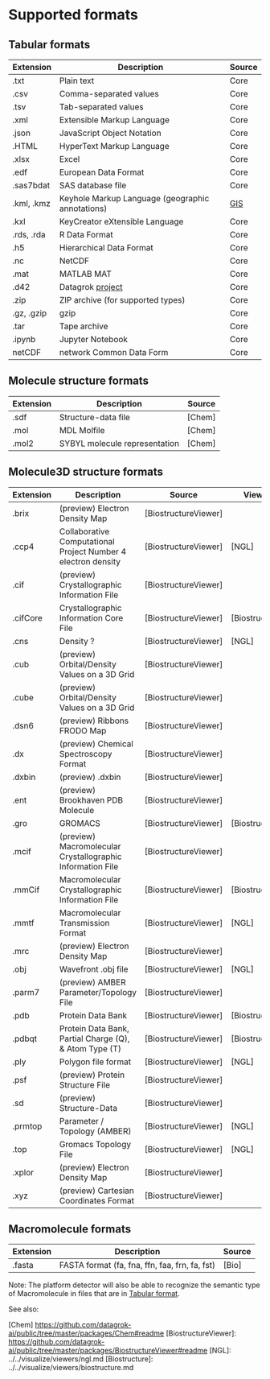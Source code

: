 # Supported formats

## Tabular formats

| Extension  | Description                                      | Source |
|------------|--------------------------------------------------|--------|
| .txt       | Plain text                                       | Core   |
| .csv       | Comma-separated values                           | Core   |
| .tsv       | Tab-separated values                             | Core   |
| .xml       | Extensible Markup Language                       | Core   |
| .json      | JavaScript Object Notation                       | Core   |
| .HTML      | HyperText Markup Language                        | Core   |
| .xlsx      | Excel                                            | Core   |
| .edf       | European Data Format                             | Core   |
| .sas7bdat  | SAS database file                                | Core   |
| .kml, .kmz | Keyhole Markup Language (geographic annotations) | [GIS]  |
| .kxl       | KeyCreator eXtensible Language                   | Core   | <!--check!!!-->
| .rds, .rda | R Data Format                                    | Core   |
| .h5        | Hierarchical Data Format                         | Core   |
| .nc        | NetCDF                                           | Core   |
| .mat       | MATLAB MAT                                       | Core   |
| .d42       | Datagrok [project](../../datagrok/project.md)    | Core   |
| .zip       | ZIP archive (for supported types)                | Core   |
| .gz, .gzip | gzip                                             | Core   |
| .tar       | Tape archive                                     | Core   |
| .ipynb     | Jupyter Notebook                                 | Core   |
| netCDF     | network Common Data Form                         | Core   | <!--check!!!-->

## Molecule structure formats

| Extension | Description                                                   | Source |
|-----------|---------------------------------------------------------------|--------|
| .sdf      | Structure-data file                                           | [Chem] |
| .mol      | MDL Molfile                                                   | [Chem] |
| .mol2     | SYBYL molecule representation                                 | [Chem] |

## Molecule3D structure formats

| Extension | Description                                                   | Source               | Viewer         |
|-----------|---------------------------------------------------------------|----------------------|----------------|
| .brix     | (preview) Electron Density Map                                | [BiostructureViewer] |                |
| .ccp4     | Collaborative Computational Project Number 4 electron density | [BiostructureViewer] | [NGL]          |
| .cif      | (preview) Crystallographic Information File                   | [BiostructureViewer] |                |
| .cifCore  | Crystallographic Information Core File                        | [BiostructureViewer] | [Biostructure] |
| .cns      | Density ?                                                     | [BiostructureViewer] | [NGL]          |
| .cub      | (preview) Orbital/Density Values on a 3D Grid                 | [BiostructureViewer] |                |
| .cube     | (preview) Orbital/Density Values on a 3D Grid                 | [BiostructureViewer] |                |
| .dsn6     | (preview) Ribbons FRODO Map                                   | [BiostructureViewer] |                |
| .dx       | (preview) Chemical Spectroscopy Format                        | [BiostructureViewer] |                |
| .dxbin    | (preview) .dxbin                                              | [BiostructureViewer] |                |
| .ent      | (preview) Brookhaven PDB Molecule                             | [BiostructureViewer] |                |
| .gro      | GROMACS                                                       | [BiostructureViewer] | [Biostructure] |
| .mcif     | (preview) Macromolecular Crystallographic Information File    | [BiostructureViewer] |                |
| .mmCif    | Macromolecular Crystallographic Information File              | [BiostructureViewer] | [Biostructure] |
| .mmtf     | Macromolecular Transmission Format                            | [BiostructureViewer] | [NGL]          |
| .mrc      | (preview) Electron Density Map                                | [BiostructureViewer] |                |
| .obj      | Wavefront .obj file                                           | [BiostructureViewer] | [NGL]          |
| .parm7    | (preview) AMBER Parameter/Topology File                       | [BiostructureViewer] |                |
| .pdb      | Protein Data Bank                                             | [BiostructureViewer] | [Biostructure] |
| .pdbqt    | Protein Data Bank, Partial Charge (Q), & Atom Type (T)        | [BiostructureViewer] | [Biostructure] |
| .ply      | Polygon file format                                           | [BiostructureViewer] | [NGL]          |
| .psf      | (preview) Protein Structure File                              | [BiostructureViewer] |                |
| .sd       | (preview) Structure-Data                                      | [BiostructureViewer] |                |
| .prmtop   | Parameter / Topology (AMBER)                                  | [BiostructureViewer] | [NGL]          |
| .top      | Gromacs Topology File                                         | [BiostructureViewer] | [NGL]          |
| .xplor    | (preview) Electron Density Map                                | [BiostructureViewer] |                |
| .xyz      | (preview) Cartesian Coordinates Format                        | [BiostructureViewer] |                |

## Macromolecule formats

| Extension | Description                                    | Source |
|-----------|------------------------------------------------|--------|
| .fasta    | FASTA format (fa, fna, ffn, faa, frn, fa, fst) | [Bio]  |

Note: The platform detector will also be able to recognize the semantic type of Macromolecule in files that are in [Tabular format](#tabular-formats).

See also:

[Chem] https://github.com/datagrok-ai/public/tree/master/packages/Chem#readme
[BiostructureViewer]: https://github.com/datagrok-ai/public/tree/master/packages/BiostructureViewer#readme
[NGL]: ../../visualize/viewers/ngl.md
[Biostructure]: ../../visualize/viewers/biostructure.md

[GIS]: https://github.com/datagrok-ai/public/tree/master/packages/GIS#readme

[//]: # ([Notebooks]: https://github.com/datagrok-ai/public/tree/master/packages/Notebooks#readme)
